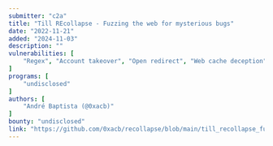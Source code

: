 ```yaml
---
submitter: "c2a"
title: "Till REcollapse - Fuzzing the web for mysterious bugs"
date: "2022-11-21"
added: "2024-11-03"
description: ""
vulnerabilities: [
    "Regex", "Account takeover", "Open redirect", "Web cache deception", "Buffer Overflow", "OAuth", "Normalization"
]
programs: [
    "undisclosed"
]
authors: [
    "André Baptista (@0xacb)"
]
bounty: "undisclosed"
link: "https://github.com/0xacb/recollapse/blob/main/till_recollapse_fuzzing_the_web_for_mysterious_bugs.pdf"
---
```




